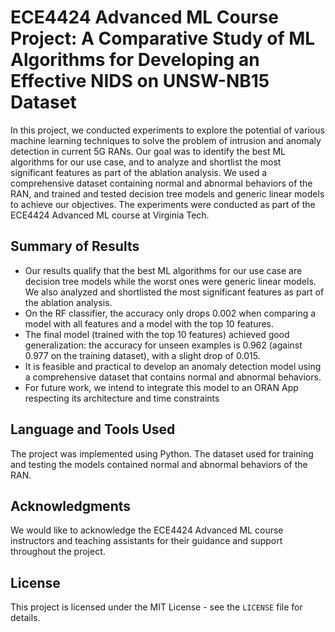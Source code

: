 # ECE4424 Advanced ML Course Project: A Comparative Study of ML Algorithms for Developing an Effective NIDS on UNSW-NB15 Dataset

In this project, we conducted experiments to explore the potential of various machine learning techniques to solve the problem of intrusion and anomaly detection in current 5G RANs. Our goal was to identify the best ML algorithms for our use case, and to analyze and shortlist the most significant features as part of the ablation analysis. We used a comprehensive dataset containing normal and abnormal behaviors of the RAN, and trained and tested decision tree models and generic linear models to achieve our objectives. The experiments were conducted as part of the ECE4424 Advanced ML course at Virginia Tech.

## Summary of Results

- Our results qualify that the best ML algorithms for our use case are decision tree models while the worst ones were generic linear models. We also analyzed and shortlisted the most significant features as part of the ablation analysis.
- On the RF classifier, the accuracy only drops 0.002 when comparing a model with all features and a model with the top 10 features.
- The final model (trained with the top 10 features) achieved good generalization: the accuracy for unseen examples is 0.962 (against 0.977 on the training dataset), with a slight drop of 0.015.
- It is feasible and practical to develop an anomaly detection model using a comprehensive dataset that contains normal and abnormal behaviors.
- For future work, we intend to integrate this model to an ORAN App respecting its architecture and time constraints

## Language and Tools Used

The project was implemented using Python. The dataset used for training and testing the models contained normal and abnormal behaviors of the RAN. 


## Acknowledgments

We would like to acknowledge the ECE4424 Advanced ML course instructors and teaching assistants for their guidance and support throughout the project. 

## License

This project is licensed under the MIT License - see the `LICENSE` file for details.

